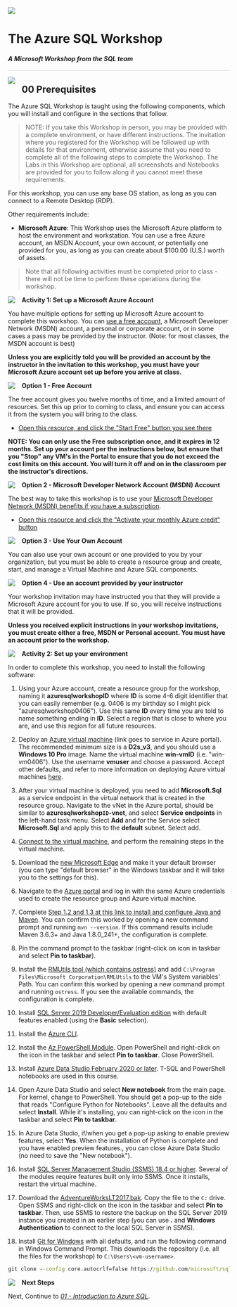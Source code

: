 ![](https://github.com/microsoft/sqlworkshops/blob/master/graphics/microsoftlogo.png?raw=true)

# The Azure SQL Workshop   

#### <i>A Microsoft Workshop from the SQL team</i>

<p style="border-bottom: 1px solid lightgrey;"></p>

<img style="float: left; margin: 0px 15px 15px 0px;" src="https://github.com/microsoft/sqlworkshops/blob/master/graphics/textbubble.png?raw=true"> <h2>00 Prerequisites</h2>

The Azure SQL Workshop is taught using the following components, which you will install and configure in the sections that follow. 

> NOTE: If you take this Workshop in person, you may be provided with a complete environment, or have different instructions. The invitation where you registered for the Workshop will be followed up with details for that environment, otherwise assume that you need to complete all of the following steps to complete the Workshop. The Labs in this Workshop are optional, all screenshots and Notebooks are provided for you to follow along if you cannot meet these requirements. 

For this workshop, you can use any base OS station, as long as you can connect to a Remote Desktop (RDP).  

Other requirements include:

- **Microsoft Azure**: This Workshop uses the Microsoft Azure platform to host the environment and workstation. You can use a free Azure account, an MSDN Account, your own account, or potentially one provided for you, as long as you can create about $100.00 (U.S.) worth of assets.

> Note that all following activities must be completed prior to class - there will not be time to perform these operations during the workshop.

<p><img style="float: left; margin: 0px 15px 15px 0px;" src="https://github.com/microsoft/sqlworkshops/blob/master/graphics/point1.png?raw=true"><b>Activity 1: Set up a Microsoft Azure Account</b></p>

You have multiple options for setting up Microsoft Azure account to complete this workshop. You can [use a free account](https://azure.microsoft.com/en-us/free/), a Microsoft Developer Network (MSDN) account, a personal or corporate account, or in some cases a pass may be provided by the instructor. (Note: for most classes, the MSDN account is best)

**Unless you are explicitly told you will be provided an account by the instructor in the invitation to this workshop, you must have your Microsoft Azure account set up before you arrive at class.**

<p><img style="float: left; margin: 0px 15px 15px 0px;" src="https://github.com/microsoft/sqlworkshops/blob/master/graphics/checkbox.png?raw=true"><b>Option 1 - Free Account</b></p>

The free account gives you twelve months of time, and a limited amount of resources. Set this up prior to coming to class, and ensure you can access it from the system you will bring to the class.

- [Open this resource, and click the "Start Free" button you see there](https://azure.microsoft.com/en-us/free/)

**NOTE: You can only use the Free subscription once, and it expires in 12 months. Set up your account per the instructions below, but ensure that you "Stop" any VM's in the Portal to ensure that you do not exceed the cost limits on this account. You will turn it off and on in the classroom per the instructor's directions.**

<p><img style="float: left; margin: 0px 15px 15px 0px;" src="https://github.com/microsoft/sqlworkshops/blob/master/graphics/checkbox.png?raw=true"><b>Option 2 - Microsoft Developer Network Account (MSDN) Account</b></p>

The best way to take this workshop is to use your [Microsoft Developer Network (MSDN) benefits if you have a subscription](https://marketplace.visualstudio.com/subscriptions).

- [Open this resource and click the "Activate your monthly Azure credit" button](https://azure.microsoft.com/en-us/pricing/member-offers/credit-for-visual-studio-subscribers/)

<p><img style="float: left; margin: 0px 15px 15px 0px;" src="https://github.com/microsoft/sqlworkshops/blob/master/graphics/checkbox.png?raw=true"><b>Option 3 - Use Your Own Account</b></p>

You can also use your own account or one provided to you by your organization, but you must be able to create a resource group and create, start, and manage a Virtual Machine and Azure SQL components. 

<p><img style="float: left; margin: 0px 15px 15px 0px;" src="https://github.com/microsoft/sqlworkshops/blob/master/graphics/checkbox.png?raw=true"><b>Option 4 - Use an account provided by your instructor</b></p>

Your workshop invitation may have instructed you that they will provide a Microsoft Azure account for you to use. If so, you will receive instructions that it will be provided.

**Unless you received explicit instructions in your workshop invitations, you must create either a free, MSDN or Personal account. You must have an account prior to the workshop.**

<p><img style="float: left; margin: 0px 15px 15px 0px;" src="https://github.com/microsoft/sqlworkshops/blob/master/graphics/point1.png?raw=true"><b>Activity 2: Set up your environment</b></p>

In order to complete this workshop, you need to install the following software:  

1. Using your Azure account, create a resource group for the workshop, naming it **azuresqlworkshopID** where **ID** is some 4-6 digit identifier that you can easily remember (e.g. 0406 is my birthday so I might pick "azuresqlworkshop0406"). Use this same **ID** every time you are told to name something ending in **ID**. Select a region that is close to where you are, and use this region for all future resources.
1. Deploy an [Azure virtual machine](https://ms.portal.azure.com/#create/Microsoft.VirtualMachine-ARM) (link goes to service in Azure portal). The recommended minimum size is a **D2s_v3**, and you should use a **Windows 10 Pro** image. Name the virtual machine **win-vmID** (i.e. "win-vm0406"). Use the username **vmuser** and choose a password. Accept other defaults, and refer to more information on deploying Azure virtual machines [here](https://docs.microsoft.com/en-us/azure/virtual-machines/windows/quick-create-portal#create-virtual-machine).  

1. After your virtual machine is deployed, you need to add **Microsoft.Sql** as a service endpoint in the virtual network that is created in the resource group. Navigate to the vNet in the Azure portal, should be similar to **azuresqlworkshop`ID`-vnet**, and select **Service endpoints** in the left-hand task menu. Select **Add** and for the Service select **Microsoft.Sql** and apply this to the **default** subnet. Select add.    

1. [Connect to the virtual machine](https://docs.microsoft.com/en-us/azure/virtual-machines/windows/connect-logon), and perform the remaining steps in the virtual machine.  

1. Download the [new Microsoft Edge](https://www.microsoft.com/en-us/edge?form=MY01BL&OCID=MY01BL) and make it your default browser (you can type "default browser" in the Windows taskbar and it will take you to the settings for this).  

1. Navigate to the [Azure portal](https://www.portal.azure.com) and log in with the same Azure credentials used to create the resource group and Azure virtual machine.  

1. Complete [Step 1.2 and 1.3 at this link to install and configure Java and Maven](https://www.microsoft.com/en-us/sql-server/developer-get-started/java/windows). You can confirm this worked by opening a new command prompt and running `mvn --version`. If this command results include Maven 3.6.3+ and Java 1.8.0_241+, the configuration is complete.  

1. Pin the command prompt to the taskbar (right-click on icon in taskbar and select **Pin to taskbar**).

1. Install the [RMUtils tool (which contains ostress)](https://www.microsoft.com/en-us/download/details.aspx?id=4511) and add `C:\Program Files\Microsoft Corporation\RMLUtils` to the VM's System variables' Path. You can confirm this worked by opening a new command prompt and running `ostress`. If you see the available commands, the configuration is complete.  

1. Install [SQL Server 2019 Developer/Evaluation edition](https://www.microsoft.com/en-us/sql-server/sql-server-2019#Install) with default features enabled (using the **Basic** selection).  

1. Install the [Azure CLI](https://docs.microsoft.com/en-us/cli/azure/install-azure-cli-windows?view=azure-cli-latest).  

1. Install the [Az PowerShell Module](https://docs.microsoft.com/en-us/powershell/azure/install-az-ps?view=azps-3.4.0). Open PowerShell and right-click on the icon in the taskbar and select **Pin to taskbar**. Close PowerShell.    

3. Install [Azure Data Studio February 2020 or later](https://docs.microsoft.com/en-us/sql/azure-data-studio/download). T-SQL and PowerShell notebooks are used in this course.  

1. Open Azure Data Studio and select **New notebook** from the main page. For kernel, change to PowerShell. You should get a pop-up to the side that reads "Configure Python for Notebooks". Leave all the defaults and select **Install**. While it's installing, you can right-click on the icon in the taskbar and select **Pin to taskbar**.   

1. In Azure Data Studio, if/when you get a pop-up asking to enable preview features, select **Yes**. When the installation of Python is complete and you have enabled preview features., you can close Azure Data Studio (no need to save the "New notebook").    

2. Install [SQL Server Management Studio (SSMS) 18.4 or higher](https://docs.microsoft.com/en-us/sql/ssms/download-sql-server-management-studio-ssms). Several of the modules require features built only into SSMS. Once it installs, restart the virtual machine.      

4. Download the [AdventureWorksLT2017.bak](https://github.com/Microsoft/sql-server-samples/releases/download/adventureworks/AdventureWorksLT2017.bak). Copy the file to the `C:` drive. Open SSMS and right-click on the icon in the taskbar and select **Pin to taskbar**. Then, use SSMS to restore the backup on the SQL Server 2019 instance you created in an earlier step (you can use **.** and **Windows Authentication** to connect to the local SQL Server in SSMS).

1. Install [Git for Windows](https://git-scm.com/download/win) with all defaults, and run the following command in Windows Command Prompt. This downloads the repository (i.e. all the files for the workshop) to `C:\Users\<vm-username>`.  
```cmd
git clone --config core.autocrlf=false https://github.com/microsoft/sqlworkshops.git
```



<p><img style="float: left; margin: 0px 15px 15px 0px;" src="https://github.com/microsoft/sqlworkshops/blob/master/graphics/geopin.png?raw=true"><b >Next Steps</b></p>

Next, Continue to <a href="https://github.com/microsoft/sqlworkshops/blob/master/azuresqlworkshop/azuresqlworkshop/01-IntroToAzureSQL.md" target="_blank"><i> 01 - Introduction to Azure SQL</i></a>.
